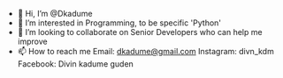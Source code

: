 - 👋 Hi, I’m @Dkadume
- 👀 I’m interested in Programming, to be specific 'Python'
- 💞️ I’m looking to collaborate on Senior Developers who can help me improve
- 📫 How to reach me Email: dkadume@gmail.com
                     Instagram: divn_kdm
                     Facebook: Divin kadume guden

<!---
Divin kadume is a ✨ special ✨ repository because its `README.md` (this file) appears on your GitHub profile.
You can click the Preview link to take a look at your changes.
--->
